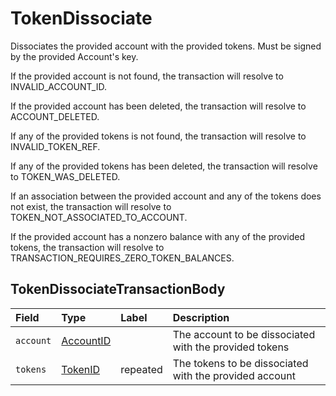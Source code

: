 # TokenDissociate

Dissociates the provided account with the provided tokens. Must be signed by the provided Account's key.

If the provided account is not found, the transaction will resolve to INVALID\_ACCOUNT\_ID.

If the provided account has been deleted, the transaction will resolve to ACCOUNT\_DELETED.

If any of the provided tokens is not found, the transaction will resolve to INVALID\_TOKEN\_REF.

If any of the provided tokens has been deleted, the transaction will resolve to TOKEN\_WAS\_DELETED.

If an association between the provided account and any of the tokens does not exist, the transaction will resolve to TOKEN\_NOT\_ASSOCIATED\_TO\_ACCOUNT.

If the provided account has a nonzero balance with any of the provided tokens, the transaction will resolve to TRANSACTION\_REQUIRES\_ZERO\_TOKEN\_BALANCES.

## TokenDissociateTransactionBody

| Field | Type | Label | Description |
| :--- | :--- | :--- | :--- |
| `account` | [AccountID](https://docs.hedera.com/guides/docs/hedera-api/basic-types/accountid) |  | The account to be dissociated with the provided tokens |
| `tokens` | [TokenID](https://docs.hedera.com/guides/docs/hedera-api/basic-types/tokenid) | repeated | The tokens to be dissociated with the provided account |

